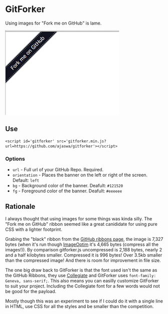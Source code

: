 # GitForker

Using images for "Fork me on GitHub" is lame.

![image](gitforker.png)


## Use

    <script id='gitforker' src='gitforker.min.js?url=https://github.com/ajaswa/gitforker'></script>

### Options

  - `url` -
    Full url of your GitHub Repo.
    Required.
  - `orientation` -
    Places the banner on the left or right of the screen.
    Default: `left`
  - `bg` -
    Background color of the banner.
    Deafult: `#121520`
  - `fg` -
    Foreground color of the banner.
    Deafult: `#eeeeee`


## Rationale

I always thought that using images for some things was kinda silly. The "Fork me on GitHub" ribbon seemed like a great canididate for using pure CSS with a lighter footprint.

Grabing the "black" ribbon from the [GitHub ribbons page](https://github.com/blog/273-github-ribbons), the image is 7,327 bytes (when it's run though [ImageOptim](https://imageoptim.com/) it's 4,665 bytes (compress all the images!)). By comparison gitforker.js uncompressed is 2,188 bytes, nearly 2 and a half kilobytes smaller. Compressed it is 996 bytes! Over 3.5kb smaller than the compressed image! And there is room for improvement in file size.

The one big draw back to GitForker is that the font used isn't the same as the GitHub Ribbons, they use [Collegiate](http://www.fontriver.com/font/collegiate/) and GitForker uses `font-family: Geneva, sans-serif;`. This also means you can easilly customize GitForker to suit your project. Including the Collegiate font for a few words would not be good for the payload.

Mostly though this was an experiment to see if I could do it with a single line in HTML, use CSS for all the styles and be smaller than the competition.

